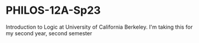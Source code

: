 # PHILOS-12A-Sp23
Introduction to Logic at University of California Berkeley. I'm taking this for my second year, second semester
